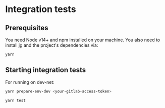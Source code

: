 # Integration tests

## Prerequisites

You need Node v14+ and npm installed on your machine.
You also need to install [jq](https://stedolan.github.io/jq/download/) and the project's dependencies via:

```sh
yarn
```

## Starting integration tests

For running on dev-net:

```sh
yarn prepare-env-dev <your-gitlab-access-token>
```

```sh
yarn test
```
